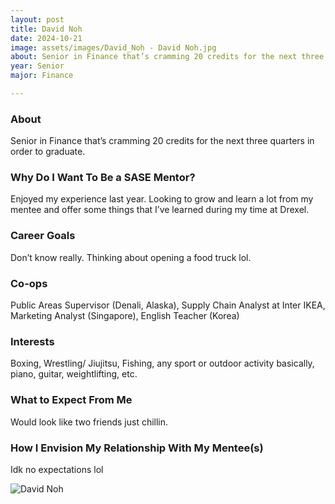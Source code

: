 ```yaml
---
layout: post
title: David Noh 
date: 2024-10-21
image: assets/images/David_Noh - David Noh.jpg
about: Senior in Finance that’s cramming 20 credits for the next three quarters in order to graduate.
year: Senior
major: Finance

---
```


### About

Senior in Finance that’s cramming 20 credits for the next three quarters in order to graduate.

### Why Do I Want To Be a SASE Mentor?

Enjoyed my experience last year. Looking to grow and learn a lot from my mentee and offer some things that I’ve learned during my time at Drexel.

### Career Goals

Don’t know really. Thinking about opening a food truck lol.

### Co-ops

Public Areas Supervisor (Denali, Alaska), Supply Chain Analyst at Inter IKEA, Marketing Analyst (Singapore), English Teacher (Korea)

### Interests

Boxing, Wrestling/ Jiujitsu, Fishing, any sport or outdoor activity basically, piano, guitar, weightlifting, etc.

### What to Expect From Me

Would look like two friends just chillin.

### How I Envision My Relationship With My Mentee(s) 

Idk no expectations lol

<div class="text-center my-5">
    <img src="https://sase-drexel.github.io/mentorship-2024/assets/images/David_Noh - David Noh.jpg" alt="David Noh" class="rounded post-img" />
</div>
